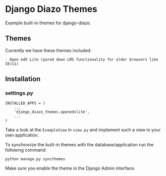 # Django Diazo Themes

Example built-in themes for django-diazo.

## Themes

Currently we have these themes included:

    - Open edX Lite (pared down LMS functionality for older browsers like IE<11)

## Installation

### settings.py

    INSTALLED_APPS = (
        ...
        'django_diazo_themes.openedxlite',
        ...
    )

Take a look at the `ExampleView` in `view.py` and implement such a view in your own application.

To synchronize the built-in themes with the database/application run the following command:

    python manage.py syncthemes

Make sure you enable the theme in the Django Admin interface.

